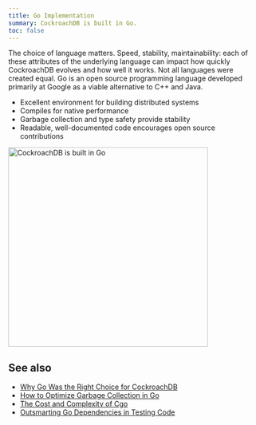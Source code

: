 ```yaml
---
title: Go Implementation
summary: CockroachDB is built in Go.
toc: false
---
```


The choice of language matters. Speed, stability, maintainability: each of these attributes of the underlying language can impact how quickly CockroachDB evolves and how well it works. Not all languages were created equal. Go is an open source programming language developed primarily at Google as a viable alternative to C++ and Java.

-   Excellent environment for building distributed systems
-   Compiles for native performance
-   Garbage collection and type safety provide stability
-   Readable, well-documented code encourages open source contributions

<img src="{{ 'images/v2.1/2go-implementation.png' | relative_url }}" alt="CockroachDB is built in Go" style="width: 400px" />

## See also

- [Why Go Was the Right Choice for CockroachDB](https://www.cockroachlabs.com/blog/why-go-was-the-right-choice-for-cockroachdb/)
- [How to Optimize Garbage Collection in Go](https://www.cockroachlabs.com/blog/how-to-optimize-garbage-collection-in-go/)
- [The Cost and Complexity of Cgo](https://www.cockroachlabs.com/blog/the-cost-and-complexity-of-cgo/)
- [Outsmarting Go Dependencies in Testing Code](https://www.cockroachlabs.com/blog/outsmarting-go-dependencies-testing-code/)
